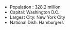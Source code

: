 - Population : 328.2 million
- Capital: Washington D.C.
- Largest City: New York City
- National Dish: Hamburgers
